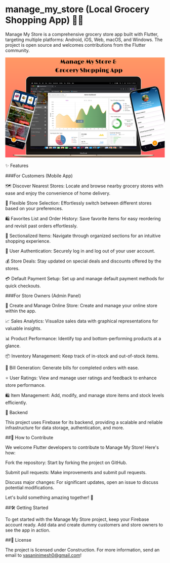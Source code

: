 # manage_my_store (Local Grocery Shopping App) 🛒🏪

Manage My Store is a comprehensive grocery store app built with Flutter, targeting multiple platforms: Android, iOS, Web, macOS, and Windows. The project is open source and welcomes contributions from the Flutter community.


![alt_image](https://github.com/NimeshVasani/manage_my_store/blob/7581fb281c873b66b877940f1ac3e615baf632d6/screenshots/grocery_app_main_ss.png)


✨ Features

###For Customers (Mobile App)

🗺️ Discover Nearest Stores: Locate and browse nearby grocery stores with ease and enjoy the convenience of home delivery.

🔄 Flexible Store Selection: Effortlessly switch between different stores based on your preferences.

🛍️ Favorites List and Order History: Save favorite items for easy reordering and revisit past orders effortlessly.

📂 Sectionalized Items: Navigate through organized sections for an intuitive shopping experience.

🔐 User Authentication: Securely log in and log out of your user account.

💰 Store Deals: Stay updated on special deals and discounts offered by the stores.

💳 Default Payment Setup: Set up and manage default payment methods for quick checkouts.

###For Store Owners (Admin Panel)

🛒 Create and Manage Online Store: Create and manage your online store within the app.

📈 Sales Analytics: Visualize sales data with graphical representations for valuable insights.

📊 Product Performance: Identify top and bottom-performing products at a glance.

📦 Inventory Management: Keep track of in-stock and out-of-stock items.

🧾 Bill Generation: Generate bills for completed orders with ease.

⭐ User Ratings: View and manage user ratings and feedback to enhance store performance.

🛍️ Item Management: Add, modify, and manage store items and stock levels efficiently.

🔧 Backend

This project uses Firebase for its backend, providing a scalable and reliable infrastructure for data storage, authentication, and more.

##🤝 How to Contribute

We welcome Flutter developers to contribute to Manage My Store! Here's how:

Fork the repository: Start by forking the project on GitHub.

Submit pull requests: Make improvements and submit pull requests.

Discuss major changes: For significant updates, open an issue to discuss potential modifications.

Let's build something amazing together! 🤗

##🛠️ Getting Started

To get started with the Manage My Store project, keep your Firebase account ready. Add data and create dummy customers and store owners to see the app in action.

##📜 License

The project is licensed under Construction. For more information, send an email to vasaninimesh0@gmail.com!

